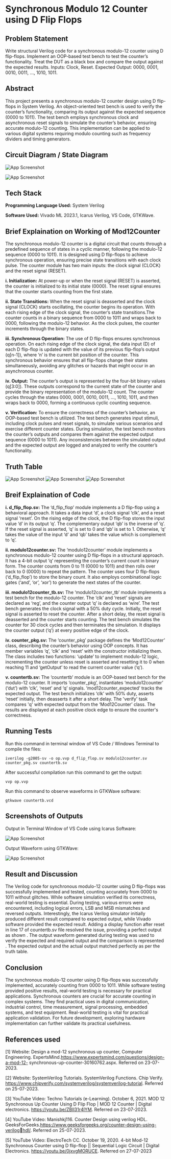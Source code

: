 # Synchronous Modulo 12 Counter using D Flip Flops

## Problem Statement
Write structural Verilog code for a synchronous modulo-12 counter using
D flip-flops. Implement an OOP-based test bench to test the counter’s
functionality. Treat the DUT as a black box and compare the output
against the expected results. Inputs: Clock, Reset. Expected Output:
0000, 0001, 0010, 0011, ..., 1010, 1011.

## Abstract
This project presents a synchronous modulo-12 counter design using D flip-flops in System Verilog. An object-oriented test bench is used to verify the counter’s functionality, comparing its output against the expected sequence (0000 to 1011). The test bench employs synchronous clock and asynchronous reset signals to simulate the counter’s behavior, ensuring accurate modulo-12 counting. This implementation can be applied to various digital systems requiring modulo counting such as frequency dividers and timing generators.
## Circuit Diagram / State Diagram
![App Screenshot](./assets/circuitdiagram_mirrored.png)

![App Screenshot](./assets/state_diagramupdated.png)
## Tech Stack

**Programming Language Used:** System Verilog

**Software Used:** Vivado ML 2023.1, Icarus Verilog, VS Code, GTKWave. 




## Brief Explaination on Working of Mod12Counter
The synchronous modulo-12 counter is a digital circuit that counts through a 
predefined sequence of states in a cyclic manner, following the modulo-12 
sequence (0000 to 1011). It is designed using D flip-flops to achieve synchronous 
operation, ensuring precise state transitions with each clock pulse. The counter 
module has two main inputs: the clock signal (CLOCK) and the reset signal 
(RESET). 

**i. Initialization:**
At power-up or when the reset signal (RESET) is asserted, the counter is 
initialized to its initial state (0000). The reset signal ensures that the counter 
starts counting from the first state. 

**ii. State Transitions:**
When the reset signal is deasserted and the clock signal (CLOCK) starts 
oscillating, the counter begins its operation. With each rising edge of the clock 
signal, the counter’s state transitions.The counter counts in a binary sequence 
from 0000 to 1011 and wraps back to 0000, following the modulo-12 behavior. 
As the clock pulses, the counter increments through the binary states.

**iii. Synchronous Operation:**
The use of D flip-flops ensures synchronous operation. On each rising edge 
of the clock signal, the data input (D) of each D flip-flop is updated with the 
value of its previous flip-flop’s output (q[n-1]), where ‘n’ is the current bit 
position of the counter. This synchronous behavior ensures that all flip-flops 
change their states simultaneously, avoiding any glitches or hazards that 
might occur in an asynchronous counter. 

**iv. Output:**
The counter’s output is represented by the four-bit binary values (q[3:0]). 
These outputs correspond to the current state of the counter and provide the 
binary representation of the modulo-12 count. The counter cycles through the 
states 0000, 0001, 0010, 0011, ..., 1010, 1011, and then wraps back to 0000, 
forming a continuous cyclic counting sequence. 

**v. Verification:**
To ensure the correctness of the counter’s behavior, an OOP-based test 
bench is utilized. The test bench generates input stimuli, including clock pulses 
and reset signals, to simulate various scenarios and exercise different counter 
states. During simulation, the test bench monitors the counter’s outputs and 
compares them against the expected output sequence (0000 to 1011). Any 
inconsistencies between the simulated output and the expected output are 
logged and analyzed to verify the counter’s functionality. 
## Truth Table

![App Screenshot](./assets/tt1.png)
![App Screenshot](./assets/tt2.png)
![App Screenshot](./assets/tt3.png)
## Breif Explaination of Code

**i. d_flip_flop.sv:** 
 The ‘d_flip_flop’ module implements a D flip-flop using a behavioral approach. 
It takes a data input ‘d’, a clock signal ‘clk’, and a reset signal ‘reset’. On the 
rising edge of the clock, the D flip-flop stores the input value ‘d’ in its output ‘q’. 
The complementary output ‘qb’ is the inverse of ‘q’. If the reset signal is 
asserted, ‘q’ is set to 0 and ‘qb’ is set to 1. Otherwise, ‘q’ takes the value of the 
input ‘d’ and ‘qb’ takes the value which is complement to ‘q’. 

**ii. modulo12counter.sv:**
 The ‘modulo12counter’ module implements a synchronous modulo-12 counter 
using D flip-flops in a structural approach. It has a 4-bit output ‘q’ representing 
the counter’s current count in binary form. The counter counts from 0 to 11 
(0000 to 1011) and then rolls over back to 0 (0000) to repeat the pattern. The 
counter uses four D flip-flops (‘d_flip_flop’) to store the binary count. It also 
employs combinational logic gates (‘and’, ‘or’, ‘xor’) to generate the next states 
of the counter. 

**iii. modulo12counter_tb.sv:** 
 The ‘modulo12counter_tb’ module implements a test bench for the modulo-12 
counter. The ‘clk’ and ‘reset’ signals are declared as ‘reg’, and the counter 
output ‘q’ is declared as ‘wire’. The test bench generates the clock signal with 
a 50% duty cycle. Initially, the reset signal is asserted to reset the counter. After 
a short delay, the reset signal is deasserted and the counter starts counting. 
The test bench simulates the counter for 30 clock cycles and then terminates 
the simulation. It displays the counter output (‘q’) at every positive edge of the 
clock. 

**iv. counter_pkg.sv:** 
 The ‘counter_pkg’ package defines the ‘Mod12Counter’ class, describing the 
counter’s behavior using OOP concepts. It has member variables ‘q’, ‘clk’ and 
‘reset’ with the constructor initializing them. The class includes two functions: 
‘update’ to implement modulo-12 logic, incrementing the counter unless reset 
is asserted and resetting it to 0 when reaching 11 and ‘getOutput’ to read the 
current counter value (‘q’). 

**v. countertb.sv:** 
 The ‘countertb’ module is an OOP-based test bench for the modulo-12 counter. 
It imports ‘counter_pkg’, instantiates ‘modulo12counter’ (‘dut’) with ‘clk’, ‘reset’ 
and ‘q’ signals. ‘mod12counter_expected’ tracks the expected output. The test 
bench initializes ‘clk’ with 50% duty, asserts ‘reset’ initially, then deasserts it 
after a short delay. The 'verify' task compares 'q' with expected output from the 
‘Mod12Counter’ class. The results are displayed at each positive clock edge to 
ensure the counter's correctness.

## Running Tests

Run this command in terminal window of VS Code / Windows Terminal to compile the files:

```system verilog
iverilog -g2005-sv -o op.vvp d_flip_flop.sv modulo12counter.sv counter_pkg.sv countertb.sv
```
After successful compilation run this command to get the output:

```vvp op.vvp```

Run this command to observe waveforms in GTKWave software:

```gtkwave countertb.vcd```



## Screenshots of Outputs

Output in Terminal Window of VS Code using Icarus Software:

![App Screenshot](./assets/output.png)

Output Waveform using GTKWave:

![App Screenshot](./assets/icaruscorrectopwaveform.png)



## Result and Discussion
The Verilog code for synchronous modulo-12 counter using D flip-flops was 
successfully implemented and tested, counting accurately from 0000 to 1011 without 
glitches. While software simulation verified its correctness, real-world testing is 
essential. During testing, various errors were encountered, including logical errors, 
LSB and MSB mismatches and reversed outputs. Interestingly, the Icarus Verilog 
simulator initially produced different result compared to expected output, while Vivado 
software provided the expected result. Adding a display function after reset in line 17 
of countertb.sv file resolved the issue, providing a perfect output as shown . The output waveform generated during testing was used to verify the expected 
and required output and the comparison is represented . The expected 
output and the actual output matched perfectly as per the truth table.
## Conclusion
The synchronous modulo-12 counter using D flip-flops was successfully implemented, 
accurately counting from 0000 to 1011. While software testing provided positive 
results, real-world testing is necessary for practical applications. Synchronous 
counters are crucial for accurate counting in complex systems. They find practical uses 
in digital communication, industrial control, time measurement, signal processing, 
embedded systems, and test equipment. Real-world testing is vital for practical 
application validation. For future development, exploring hardware implementation 
can further validate its practical usefulness. 
## References used

[1] Website: Design a mod-12 synchronous up counter, Computer Engineering.
ExpertsMind.https://www.expertsmind.com/questions/design-a-mod-12-
synchronous-up-counter-30160762.aspx. Referred on 23-07-2023. 

[2] Website: SystemVerilog Tutorials. SystemVerilog Functions. Chip Verify. 
https://www.chipverify.com/systemverilog/systemverilog-tutorial. Referred on 
25-07-2023. 

[3] YouTube Video: Techno Tutorials (e-Learning). October 6, 2021. MOD 12 
Synchronous Up Counter Using D Flip Flop | MOD 12 Counter | Digital 
electronics. https://youtu.be/ZBIl31r4lYM. Referred on 23-07-2023. 

[4] YouTube Video: Manishkj116. Counter Design using verilog HDL. 
GeeksForGeeks.https://www.geeksforgeeks.org/counter-design-using-veriloghdl/. Referred on 25-07-2023. 

[5] YouTube Video: ElectroTech CC. October 19, 2020. 4-bit Mod-12 Synchronous 
Counter using D flip-flop || Sequential Logic Circuit | Digital Electronics. 
https://youtu.be/0jxvgMORUCE. Referred on 27-07-2023
